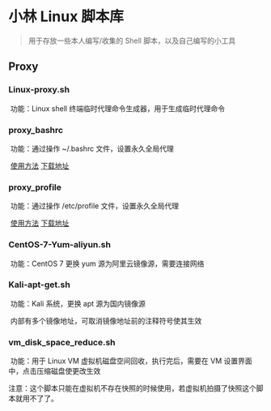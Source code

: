 # 小林 Linux 脚本库

> 用于存放一些本人编写/收集的 Shell 脚本，以及自己编写的小工具

## Proxy

### Linux-proxy.sh

​	功能：Linux shell 终端临时代理命令生成器，用于生成临时代理命令

### proxy_bashrc

​	功能：通过操作 ~/.bashrc 文件，设置永久全局代理

​	[使用方法](https://github.com/xiaolin8686/Linux_tools/blob/main/Proxy/Global_Proxy/README.md)	[下载地址](https://github.com/xiaolin8686/Linux_tools/releases/download/V1.0/proxy_bashrc)

### proxy_profile

​	功能：通过操作 /etc/profile 文件，设置永久全局代理

​	[使用方法](https://github.com/xiaolin8686/Linux_tools/blob/main/Proxy/Global_Proxy/README.md)	[下载地址](https://github.com/xiaolin8686/Linux_tools/releases/download/V1.0/proxy_profile)

### CentOS-7-Yum-aliyun.sh

​	功能：CentOS 7 更换 yum 源为阿里云镜像源，需要连接网络

### Kali-apt-get.sh

​	功能：Kali 系统，更换 apt 源为国内镜像源

​	内部有多个镜像地址，可取消镜像地址前的注释符号使其生效

### vm_disk_space_reduce.sh

​	功能：用于 Linux VM 虚拟机磁盘空间回收，执行完后，需要在 VM 设置界面中，点击压缩磁盘使更改生效

​	注意：这个脚本只能在虚拟机不存在快照的时候使用，若虚拟机拍摄了快照这个脚本就用不了了。

